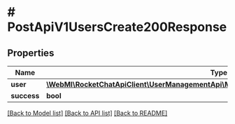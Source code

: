 # # PostApiV1UsersCreate200Response

## Properties

Name | Type | Description | Notes
------------ | ------------- | ------------- | -------------
**user** | [**\WebMI\RocketChatApiClient\UserManagementApi\Model\PostApiV1UsersCreate200ResponseUser**](PostApiV1UsersCreate200ResponseUser.md) |  | [optional]
**success** | **bool** |  | [optional]

[[Back to Model list]](../../README.md#models) [[Back to API list]](../../README.md#endpoints) [[Back to README]](../../README.md)
